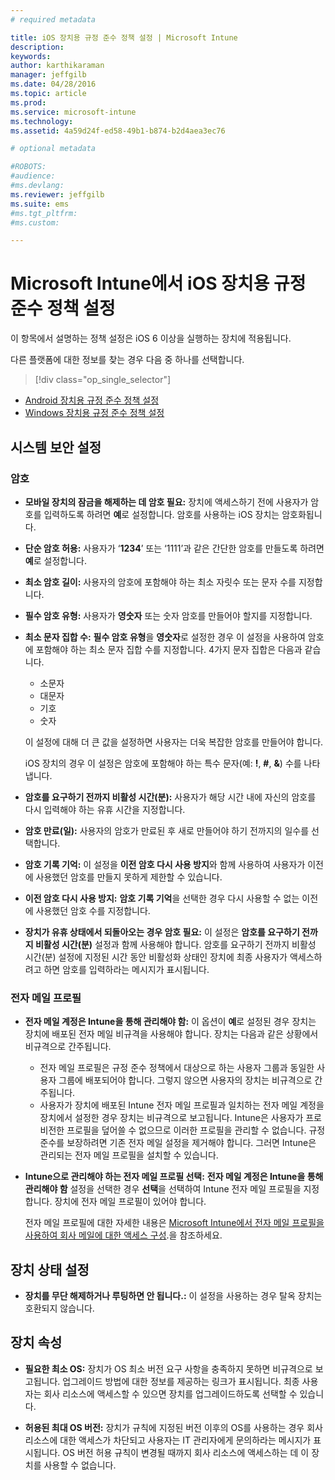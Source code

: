 ```yaml
---
# required metadata

title: iOS 장치용 규정 준수 정책 설정 | Microsoft Intune
description:
keywords:
author: karthikaraman
manager: jeffgilb
ms.date: 04/28/2016
ms.topic: article
ms.prod:
ms.service: microsoft-intune
ms.technology:
ms.assetid: 4a59d24f-ed58-49b1-b874-b2d4aea3ec76

# optional metadata

#ROBOTS:
#audience:
#ms.devlang:
ms.reviewer: jeffgilb
ms.suite: ems
#ms.tgt_pltfrm:
#ms.custom:

---
```



# Microsoft Intune에서 iOS 장치용 규정 준수 정책 설정

이 항목에서 설명하는 정책 설정은 iOS 6 이상을 실행하는 장치에 적용됩니다.

다른 플랫폼에 대한 정보를 찾는 경우 다음 중 하나를 선택합니다.
> [!div class="op_single_selector"]
- [Android 장치용 규정 준수 정책 설정](android-compliance-policy-settings-in-microsoft-intune.md)
- [Windows 장치용 규정 준수 정책 설정](windows-compliance-policy-settings-in-microsoft-intune.md)

## 시스템 보안 설정
### 암호
- **모바일 장치의 잠금을 해제하는 데 암호 필요:**    장치에 액세스하기 전에 사용자가 암호를 입력하도록 하려면 **예**로 
  설정합니다. 암호를 사용하는 iOS 장치는 암호화됩니다.

- **단순 암호 허용:**    사용자가 ‘**1234**’ 또는 ‘1111’과 같은
    간단한 암호를 만들도록 하려면
    **예**로 설정합니다.

-  **최소 암호 길이:**
  사용자의 암호에 포함해야 하는
   최소 자릿수 또는 문자 수를 지정합니다.
- **필수 암호 유형:** 사용자가
 **영숫자** 또는 숫자 암호를 만들어야 할지를 지정합니다.

- **최소 문자 집합 수:** **필수 암호 유형**을 
**영숫자**로 설정한 경우 이 설정을 사용하여 
암호에 포함해야 하는 최소 문자 집합 수를 지정합니다. 4가지 문자 집합은 다음과 같습니다.
  -   소문자
  -   대문자
  -   기호
  -   숫자

  이 설정에 대해 더 큰 값을 설정하면 사용자는 더욱 복잡한 암호를 만들어야 합니다.

  iOS 장치의 경우 이 설정은 암호에 포함해야 하는 특수 문자(예: **!**, **#**, **&amp;**) 수를 나타냅니다.
- **암호를 요구하기 전까지 비활성 시간(분):** 사용자가 해당 시간 내에 자신의 암호를 다시 입력해야 하는 유휴 시간을 지정합니다.

- **암호 만료(일):** 사용자의 암호가 만료된 후 
새로 만들어야 하기 전까지의 일수를 선택합니다.

- **암호 기록 기억:** 이 설정을 **이전 암호 다시 사용 방지**와 함께 사용하여 사용자가 
이전에 사용했던 암호를 만들지 못하게 제한할 수 있습니다.

- **이전 암호 다시 사용 방지:** **암호 기록 기억**을 선택한 경우 
다시 사용할 수 없는 이전에 사용했던 암호 수를 지정합니다.

- **장치가 유휴 상태에서 되돌아오는 경우 암호 필요:**
이 설정은 **암호를 요구하기 전까지 비활성 시간(분)** 설정과 함께 사용해야 합니다. 암호를 요구하기 전까지 비활성 시간(분) 설정에 
지정된 시간 동안 비활성화 상태인 장치에 최종 사용자가 액세스하려고 하면 암호를 입력하라는 메시지가 표시됩니다.

### 전자 메일 프로필
- **전자 메일 계정은 Intune을 통해 관리해야 함:** 이 옵션이 **예**로 설정된 경우 장치는 장치에 배포된 전자 메일 비규격을 사용해야 합니다. 장치는 다음과 같은 상황에서 비규격으로 간주됩니다.
  - 전자 메일 프로필은 규정 준수 정책에서 대상으로 하는 사용자 그룹과 동일한 사용자 그룹에 배포되어야 합니다. 그렇지 않으면 사용자의 장치는 비규격으로 간주됩니다.
  - 사용자가 장치에 배포된 Intune 전자 메일 프로필과 일치하는 전자 메일 계정을 장치에서 설정한 경우 장치는 비규격으로 보고됩니다. Intune은 사용자가 프로비전한 프로필을 덮어쓸 수 없으므로 
  이러한 프로필을 관리할 수 없습니다. 규정 준수를 보장하려면 
  기존 전자 메일 설정을 제거해야 합니다. 그러면 Intune은 관리되는 
  전자 메일 프로필을 설치할 수 있습니다.


- **Intune으로 관리해야 하는 전자 메일 프로필 선택:**
     **전자 메일 계정은 Intune을 통해 관리해야 함** 설정을 선택한 경우 
     **선택**을 선택하여 Intune 전자 메일 프로필을 지정합니다. 장치에 전자 메일 프로필이 있어야 합니다.

     전자 메일 프로필에 대한 자세한 내용은 [Microsoft Intune에서 전자 메일 프로필을 사용하여 회사 메일에
      대한 액세스 구성](configure-access-to-corporate-email-using-email-profiles-with-microsoft-intune.md).을 참조하세요.

## 장치 상태 설정

- **장치를 무단 해제하거나 루팅하면 안 됩니다.:** 이 설정을 사용하는 경우
탈옥 장치는 호환되지 않습니다.

##  장치 속성
- **필요한 최소 OS:** 장치가 OS 최소 
버전 요구 사항을 충족하지 못하면 비규격으로 보고됩니다.
업그레이드 방법에 대한 정보를 제공하는 링크가 표시됩니다. 최종 사용자는 회사 리소스에 액세스할 수 있으면 장치를 업그레이드하도록 선택할 수 있습니다.

- **허용된 최대 OS 버전:** 장치가 
규칙에 지정된 버전 이후의 OS를 사용하는 경우 회사 리소스에 대한 액세스가 차단되고 사용자는 IT 관리자에게 문의하라는 메시지가 표시됩니다. OS 버전 허용 규칙이 변경될 때까지 회사 리소스에 액세스하는 데 이 장치를 사용할 수 없습니다.


<!--HONumber=May16_HO1-->


